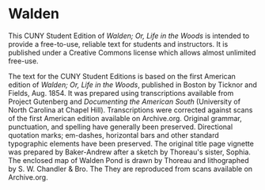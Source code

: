 # Walden
<p>This CUNY Student Edition of <i>Walden; Or, Life in the Woods</i> is intended to provide a free-to-use, reliable text for students and instructors. It is published under a Creative Commons license which allows almost unlimited free-use.</p>
<p>The text for the CUNY Student Editions is based on the first American edition of <i>Walden; Or, Life in the Woods</i>, published in Boston by Ticknor and Fields, Aug. 1854. It was prepared using transcriptions available from Project Gutenberg and <i>Documenting the American South</i> (University of North Carolina at Chapel Hill). Transcriptions were corrected against scans of the first American edition available on Archive.org. Original grammar, punctuation, and spelling have generally been preserved. Directional quotation marks; em-dashes, horizontal bars and other standard typographic elements have been preserved. The original title page vignette was prepared by  Baker-Andrew after a sketch by Thoreau's sister, Sophia. The enclosed map of Walden Pond is drawn by Thoreau and lithographed by S. W. Chandler & Bro. The They are reproduced from scans available on Archive.org.</p>
